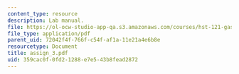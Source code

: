 ```yaml
---
content_type: resource
description: Lab manual.
file: https://ol-ocw-studio-app-qa.s3.amazonaws.com/courses/hst-121-gastroenterology-fall-2005/359cac0f0fd21288e7e543b8fead2872_assign_3.pdf
file_type: application/pdf
parent_uid: 72042f4f-766f-c54f-af1a-11e21a4e6b8e
resourcetype: Document
title: assign_3.pdf
uid: 359cac0f-0fd2-1288-e7e5-43b8fead2872
---
```

